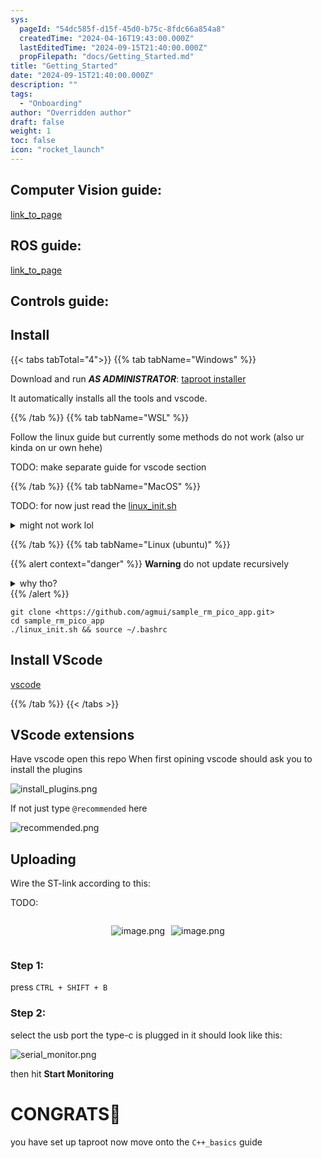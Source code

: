 ```yaml
---
sys:
  pageId: "54dc585f-d15f-45d0-b75c-8fdc66a854a8"
  createdTime: "2024-04-16T19:43:00.000Z"
  lastEditedTime: "2024-09-15T21:40:00.000Z"
  propFilepath: "docs/Getting_Started.md"
title: "Getting_Started"
date: "2024-09-15T21:40:00.000Z"
description: ""
tags:
  - "Onboarding"
author: "Overridden author"
draft: false
weight: 1
toc: false
icon: "rocket_launch"
---
```


## Computer Vision guide:

[link_to_page](86d45bc0-388b-4d26-8848-44f255f73d0e)

## ROS guide:

[link_to_page](3c76c1de-ec8f-46d6-8b0a-294005edc2d5)

## Controls guide:

## Install

{{< tabs tabTotal="4">}}
{{% tab tabName="Windows" %}}

Download and run _**AS ADMINISTRATOR**_: [taproot installer](https://github.com/Thornbots/TeachingFreshies/releases/tag/1.0)

It automatically installs all the tools and vscode.

{{% /tab %}}
{{% tab tabName="WSL" %}}

Follow the linux guide but currently some methods do not work (also ur kinda on ur own hehe)

TODO: make separate guide for vscode section

{{% /tab %}}
{{% tab tabName="MacOS" %}}

TODO: for now just read the [linux_init.sh](https://github.com/agmui/sample_rm_pico_app/blob/main/linux_init.sh)

<details>
<summary>might not work lol</summary>

`brew install libusb pkg-config`

Next install: [vscode](https://code.visualstudio.com/Download)

</details>

{{% /tab %}}
{{% tab tabName="Linux (ubuntu)" %}}

{{% alert context="danger" %}}
**Warning** do not update recursively
<details>
<summary>why tho?</summary>
There are some submodules that may go on for a while (like tinyusb) and I highly
recommend you don't need to get them.
If you want to see what submodules I update just look in `linux_init.sh`
</details>
{{% /alert %}}

```shell
git clone <https://github.com/agmui/sample_rm_pico_app.git>
cd sample_rm_pico_app
./linux_init.sh && source ~/.bashrc
```

## Install VScode

[vscode](https://code.visualstudio.com/Download)

{{% /tab %}}
{{< /tabs >}}

## VScode extensions

Have vscode open this repo
When first opining vscode should ask you to install the plugins

![install_plugins.png](https://prod-files-secure.s3.us-west-2.amazonaws.com/d518164a-d88e-44d1-a4ee-3adb3bd8bce0/89bd30f0-1825-4e77-867b-0a41ce370880/install_plugins.png?X-Amz-Algorithm=AWS4-HMAC-SHA256&X-Amz-Content-Sha256=UNSIGNED-PAYLOAD&X-Amz-Credential=ASIAZI2LB466VEYWBBGJ%2F20250406%2Fus-west-2%2Fs3%2Faws4_request&X-Amz-Date=20250406T170241Z&X-Amz-Expires=3600&X-Amz-Security-Token=IQoJb3JpZ2luX2VjEM%2F%2F%2F%2F%2F%2F%2F%2F%2F%2F%2FwEaCXVzLXdlc3QtMiJGMEQCIFQMp%2F7DfbC8VHTMF%2BmhH%2BB3A%2FynHvIy0eVDgnlYHvN2AiBt4lmA%2BA2lsj9wob%2Fo9Osjy%2FMoau8LPdFPoFLam8YlRSr%2FAwhIEAAaDDYzNzQyMzE4MzgwNSIM9aqVuYWRygSQ6wvlKtwDAkic4435kT0B17Vz2VKPbPd1A4EZK6H7JjxdH2j5ehtQzxDpDEatJRaHuqSeJ02uiHAsxXYEMh3ytOMa5erUlx3rF0AP%2BJuOHHQbXnC7poNRNOPBE7rR0nOMCT%2B0YR%2FQHs3OEtx%2B97aEgP77u32XpnI7mo14iONK5LBwp2%2BxGBmLaliuKnUt%2B6mCun3ovPNAAhXmKjF5dtavQ8RR6hu%2Fr5MCznx6CkLl%2Fs8Kxg0Hr8ajPHWs2p0rgf4ua0cKnxyMuRybuvYsaFcd%2FAn3Ct9P8IuGTuNy1lUOqCgVEMUue8bl2hULQcoC2FR326Fp1v5KtANgWP9VPsUS71TF%2Fo2Qq7O2TjI9FVMI1ql7EzShkQP2Fux%2FCzdqwLsrqojsqv2c3xDUxtPEqUEyvrjV1d2r7zChb9R9f2t%2Bn7QvIqLp0RuXZf2QHQt8cV8BnkLXPh7wyVPQpJ5j8w6pJgUFAMnwsZ0V%2F7%2BKF6perwg4pZP7CF8V9e%2BAYOLKBgikrKX1mYrxJM%2FKm%2FeKJL3Fluk%2FfAAY%2Fqtsnrxosn8ufooGV5MLuutq6VLR1Kve0yy%2FeqfFdbpNxSs0k%2FW8jJbMS4xtXgoPy76oDKu26cQ0%2FXUhtNxgERrYuLbQWmnUS5W8GLYw7p7KvwY6pgHOD7uosU7yrh8SWFOOgViNo25CnbNyJDmz0aD%2Ff9%2F2lYiwYyve9HbE9tZ7GCZ%2FD55rfJFeDdiW8HTbvPfr6oRDPEQ0C8X3hptq%2Fs2M%2FEF4HR29ElMysQVlRaDBX88PK46LRpCaRuJ%2BQqhK3kQlUjPxVpGJsBdW3ybBdVuZi2j0rYGrwElSqs4dZYayyvZkOr3jkBVnzB5joTYH6KVQhY8AtyS7vNDJ&X-Amz-Signature=5aee048eed95602064590b4dafe0bd36110208f92429cdf1dc9cc8e1ae7224dc&X-Amz-SignedHeaders=host&x-id=GetObject)

If not just type `@recommended` here  

![recommended.png](https://prod-files-secure.s3.us-west-2.amazonaws.com/d518164a-d88e-44d1-a4ee-3adb3bd8bce0/61e661e9-5d85-4dfc-be0d-8d2097a5e793/recommended.png?X-Amz-Algorithm=AWS4-HMAC-SHA256&X-Amz-Content-Sha256=UNSIGNED-PAYLOAD&X-Amz-Credential=ASIAZI2LB466VEYWBBGJ%2F20250406%2Fus-west-2%2Fs3%2Faws4_request&X-Amz-Date=20250406T170241Z&X-Amz-Expires=3600&X-Amz-Security-Token=IQoJb3JpZ2luX2VjEM%2F%2F%2F%2F%2F%2F%2F%2F%2F%2F%2FwEaCXVzLXdlc3QtMiJGMEQCIFQMp%2F7DfbC8VHTMF%2BmhH%2BB3A%2FynHvIy0eVDgnlYHvN2AiBt4lmA%2BA2lsj9wob%2Fo9Osjy%2FMoau8LPdFPoFLam8YlRSr%2FAwhIEAAaDDYzNzQyMzE4MzgwNSIM9aqVuYWRygSQ6wvlKtwDAkic4435kT0B17Vz2VKPbPd1A4EZK6H7JjxdH2j5ehtQzxDpDEatJRaHuqSeJ02uiHAsxXYEMh3ytOMa5erUlx3rF0AP%2BJuOHHQbXnC7poNRNOPBE7rR0nOMCT%2B0YR%2FQHs3OEtx%2B97aEgP77u32XpnI7mo14iONK5LBwp2%2BxGBmLaliuKnUt%2B6mCun3ovPNAAhXmKjF5dtavQ8RR6hu%2Fr5MCznx6CkLl%2Fs8Kxg0Hr8ajPHWs2p0rgf4ua0cKnxyMuRybuvYsaFcd%2FAn3Ct9P8IuGTuNy1lUOqCgVEMUue8bl2hULQcoC2FR326Fp1v5KtANgWP9VPsUS71TF%2Fo2Qq7O2TjI9FVMI1ql7EzShkQP2Fux%2FCzdqwLsrqojsqv2c3xDUxtPEqUEyvrjV1d2r7zChb9R9f2t%2Bn7QvIqLp0RuXZf2QHQt8cV8BnkLXPh7wyVPQpJ5j8w6pJgUFAMnwsZ0V%2F7%2BKF6perwg4pZP7CF8V9e%2BAYOLKBgikrKX1mYrxJM%2FKm%2FeKJL3Fluk%2FfAAY%2Fqtsnrxosn8ufooGV5MLuutq6VLR1Kve0yy%2FeqfFdbpNxSs0k%2FW8jJbMS4xtXgoPy76oDKu26cQ0%2FXUhtNxgERrYuLbQWmnUS5W8GLYw7p7KvwY6pgHOD7uosU7yrh8SWFOOgViNo25CnbNyJDmz0aD%2Ff9%2F2lYiwYyve9HbE9tZ7GCZ%2FD55rfJFeDdiW8HTbvPfr6oRDPEQ0C8X3hptq%2Fs2M%2FEF4HR29ElMysQVlRaDBX88PK46LRpCaRuJ%2BQqhK3kQlUjPxVpGJsBdW3ybBdVuZi2j0rYGrwElSqs4dZYayyvZkOr3jkBVnzB5joTYH6KVQhY8AtyS7vNDJ&X-Amz-Signature=0aa35152d28d8939314080175ddd27402f69c0d26f8efef5bbb9c1b02b1d81a3&X-Amz-SignedHeaders=host&x-id=GetObject)

## Uploading

Wire the ST-link according to this:

TODO:

<div style="display: flex;flex-direction: row; column-gap:10px; max-width: 630px;justify-content: center;">
<div>

![image.png](https://prod-files-secure.s3.us-west-2.amazonaws.com/d518164a-d88e-44d1-a4ee-3adb3bd8bce0/210ecb78-1116-4d7b-b9b7-2292f66fa2c2/image.png?X-Amz-Algorithm=AWS4-HMAC-SHA256&X-Amz-Content-Sha256=UNSIGNED-PAYLOAD&X-Amz-Credential=ASIAZI2LB466UGYHB67N%2F20250406%2Fus-west-2%2Fs3%2Faws4_request&X-Amz-Date=20250406T170249Z&X-Amz-Expires=3600&X-Amz-Security-Token=IQoJb3JpZ2luX2VjEM%2F%2F%2F%2F%2F%2F%2F%2F%2F%2F%2FwEaCXVzLXdlc3QtMiJHMEUCIAUuSimFPuHaTfc3OPSnUQx0dUavVJ80MnyktZ8TVUBmAiEAtKwF2ATY14dYlj4ORZDypE0Lcmp%2FD3l0XndYiU1fTWgq%2FwMISBAAGgw2Mzc0MjMxODM4MDUiDN9801iXkbXl50CGRSrcA4RqlxLzzpI4SDewHA5C%2Fm5%2F5Cu4KI9OdeOSNCS6clWWAsdAHHlWKAO9Si4nRyiKpWWKASoHKaAQa3TqEcJkbD1oH6vgZuxh23LxL%2Bo9s35B6m0FyNo7bGNw9W1RRYQMuGV%2BLUyXJuHKzRBQqc8tBVLPl%2BaWmy0Bdv1BkYTUEZTnI3n2qVIQHYpfAJYihNsp6y7z4iZXbs1UkoeEtoBaB79JWyPDdiJxiEQGbw1MFoYMYoZlM%2FVwRGpTvhylUbP%2Bshm5MwbLmSgo%2FyyMIYFotkQi1m6O3Bsi8oJbz8bPzaQ8BihaXWAMnL5oFCCGZONJDH0lcia0JL6BfUlZJOB5sbN%2BHmFQSQBPNenzwLROOALOf8EJGPltWxbn8ZYtMbc13F7NrTUSoQd6mQc83gHGHZYeTvbCiMtRDThkXIZ1dLrsIgCH5o5xBZrXagBbXgd7K9cAO7KvVc8PRxsfvGhI7VbsaWn%2FHHIwcldrR%2BTAy%2BDR2b7o5NU4g61uAmi151NRwqgobaLHqmSQ1GHyecz8tnsnqhbEtGgqm0h%2FzVu4BdSx%2BFYvoqMCXPw4XA0%2FDUToaJcKp22kcIswox3ct4zr7e8dGLCa2jTl5k0jQ7SaO1K8y%2ByOsSqznXruj3nHMMGiyr8GOqUBMIpRFxfGNvg%2B2XBeRC1pqqIXy%2BM6YzTvucPTKejlKdmpWEs%2FStMrt2fyEP28Ikrdf1wmoVpcajGd3cWBQs8H%2FmN9SMCa3zvAIy9mAI4aG55DSqR0yz5LZLjgexjhEuB7yja0P3VVIkwG%2F59Il67g3o6DfZ%2BV1os%2BOia7LXLM9RNo2xwea9p0HupI8C9H%2BULvcpQgzxuk2upWjgj79tvc3nzgV6tW&X-Amz-Signature=3d998d00a4e1a1881ac13af461bf400c3c61833ee3a1f49c568e0ff2b632c03f&X-Amz-SignedHeaders=host&x-id=GetObject)

</div>
<div>

![image.png](https://prod-files-secure.s3.us-west-2.amazonaws.com/d518164a-d88e-44d1-a4ee-3adb3bd8bce0/33a0fd0f-8ca6-4a86-8e09-26e95ded1fff/image.png?X-Amz-Algorithm=AWS4-HMAC-SHA256&X-Amz-Content-Sha256=UNSIGNED-PAYLOAD&X-Amz-Credential=ASIAZI2LB46625RPYT4U%2F20250406%2Fus-west-2%2Fs3%2Faws4_request&X-Amz-Date=20250406T170249Z&X-Amz-Expires=3600&X-Amz-Security-Token=IQoJb3JpZ2luX2VjEM%2F%2F%2F%2F%2F%2F%2F%2F%2F%2F%2FwEaCXVzLXdlc3QtMiJHMEUCIQDC4UA%2B9s04qyCwfyfrbf7jj%2FS9BHtptY1YRxlcMZAMeAIgc7j9IuBjU5YP9VTk17RlEekt8OMrWCDRvK1%2Fy%2Fdc%2BCsq%2FwMISBAAGgw2Mzc0MjMxODM4MDUiDI0vIfocFbklrIjBHSrcA2wryUyBD%2B%2F8%2BH3ynYB6VwzBiyois7DYIDkJMAGHRFvAUEBFvCpRniWsohDeChTDP4MrW92yCWb1E8etH4dqAq%2F6Oo0IQmkepgb6iWCH%2BEN7gGN5UL19nEiZ1kbKQvwAP1Wu4S%2FJNJ%2FrrlOyR%2FOKIg08URjIgeGbeA%2BC6WUWsERe03Sq4J3tEdFUQ0Jkt%2B2m6CiTKiSzuMb60IuisGq6jwvkDE7v2OW0Ef26MvjYM3dCKbSxryyDSqUrVJ02PXrYJPzrKDy25kY8rOoOkFWapI3QVILQWersbcUBxUMGOeyFpv%2Fn8qnwrR7%2BMBv0QlUk1X%2BL6XTWxCZdGcHkMHqi6eIaf0e0v2dpSQLfGkmKMxIUi0go8iofvIl9iyOFunqH2xDj6Dx0sPl80u6IRsCBWVVIyIpeLmnaCS6vOQ%2BDvPFhO%2Faj9d3OKDN%2BYtTIdSXLybfJEBe5QdRGKsDLdla%2BBJyuGM%2FazR%2F1ofCY2ZJovLZAlfup8ysbBPK1bkHHd4D2XaW%2FBszvhEhP4uRRb31nKAU8yoD4pqTrOqJv59mVp6mxR6zJIjj1W%2FYDMKglFhFeV%2BjuIpw4pk8WfJgdptTvLcDvpa453xVxPhk4OwgSqYiYQqfZRHIP7dPRmVmTMNukyr8GOqUBnbkmWXA%2BM3fPB%2BtKpvezRde1UNglEoOglPm2%2FCgwzOZvpDe%2BE5Mnm1BerJ1jqqCmwh6FUpFOBkUqZWejLKugsY0y%2F%2FVGIrFDWAFvCE6xgmaHmITLIsblTejMEUlR9QnCOi2wLy4%2FM2BIdhjVxjiT9OWOG%2B6s0n7F4f0MhBozRGOSsTWB4wOtLRzkg7P4PgF1aD2AvHkGQF1a1gjVeE6Ejdu5JZyF&X-Amz-Signature=921bf9421e3d5814e39ce407fb3a8d1ae8fad63d55a08262c3e38fed8a945ef4&X-Amz-SignedHeaders=host&x-id=GetObject)

</div>
</div>

### Step 1:

press `CTRL + SHIFT + B`

### Step 2:

select the usb port the type-c is plugged in it should look like this:

![serial_monitor.png](https://prod-files-secure.s3.us-west-2.amazonaws.com/d518164a-d88e-44d1-a4ee-3adb3bd8bce0/f03f4774-05d4-4393-b6a0-d5efb6d315ab/serial_monitor.png?X-Amz-Algorithm=AWS4-HMAC-SHA256&X-Amz-Content-Sha256=UNSIGNED-PAYLOAD&X-Amz-Credential=ASIAZI2LB466VEYWBBGJ%2F20250406%2Fus-west-2%2Fs3%2Faws4_request&X-Amz-Date=20250406T170241Z&X-Amz-Expires=3600&X-Amz-Security-Token=IQoJb3JpZ2luX2VjEM%2F%2F%2F%2F%2F%2F%2F%2F%2F%2F%2FwEaCXVzLXdlc3QtMiJGMEQCIFQMp%2F7DfbC8VHTMF%2BmhH%2BB3A%2FynHvIy0eVDgnlYHvN2AiBt4lmA%2BA2lsj9wob%2Fo9Osjy%2FMoau8LPdFPoFLam8YlRSr%2FAwhIEAAaDDYzNzQyMzE4MzgwNSIM9aqVuYWRygSQ6wvlKtwDAkic4435kT0B17Vz2VKPbPd1A4EZK6H7JjxdH2j5ehtQzxDpDEatJRaHuqSeJ02uiHAsxXYEMh3ytOMa5erUlx3rF0AP%2BJuOHHQbXnC7poNRNOPBE7rR0nOMCT%2B0YR%2FQHs3OEtx%2B97aEgP77u32XpnI7mo14iONK5LBwp2%2BxGBmLaliuKnUt%2B6mCun3ovPNAAhXmKjF5dtavQ8RR6hu%2Fr5MCznx6CkLl%2Fs8Kxg0Hr8ajPHWs2p0rgf4ua0cKnxyMuRybuvYsaFcd%2FAn3Ct9P8IuGTuNy1lUOqCgVEMUue8bl2hULQcoC2FR326Fp1v5KtANgWP9VPsUS71TF%2Fo2Qq7O2TjI9FVMI1ql7EzShkQP2Fux%2FCzdqwLsrqojsqv2c3xDUxtPEqUEyvrjV1d2r7zChb9R9f2t%2Bn7QvIqLp0RuXZf2QHQt8cV8BnkLXPh7wyVPQpJ5j8w6pJgUFAMnwsZ0V%2F7%2BKF6perwg4pZP7CF8V9e%2BAYOLKBgikrKX1mYrxJM%2FKm%2FeKJL3Fluk%2FfAAY%2Fqtsnrxosn8ufooGV5MLuutq6VLR1Kve0yy%2FeqfFdbpNxSs0k%2FW8jJbMS4xtXgoPy76oDKu26cQ0%2FXUhtNxgERrYuLbQWmnUS5W8GLYw7p7KvwY6pgHOD7uosU7yrh8SWFOOgViNo25CnbNyJDmz0aD%2Ff9%2F2lYiwYyve9HbE9tZ7GCZ%2FD55rfJFeDdiW8HTbvPfr6oRDPEQ0C8X3hptq%2Fs2M%2FEF4HR29ElMysQVlRaDBX88PK46LRpCaRuJ%2BQqhK3kQlUjPxVpGJsBdW3ybBdVuZi2j0rYGrwElSqs4dZYayyvZkOr3jkBVnzB5joTYH6KVQhY8AtyS7vNDJ&X-Amz-Signature=106c93cfea0e3b619a8eed83cfe21b6e5672627bd4e0b3a67cfd378bdd26b956&X-Amz-SignedHeaders=host&x-id=GetObject)

then hit **Start Monitoring**

# CONGRATS🎉

you have set up taproot now move onto the `C++_basics` guide

